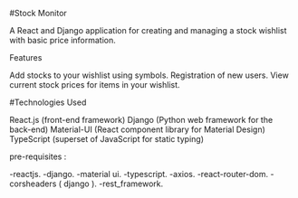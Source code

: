 #Stock Monitor

A React and Django application for creating and managing a stock wishlist with basic price information.

Features

Add stocks to your wishlist using symbols.
Registration of new users.
View current stock prices for items in your wishlist.

#Technologies Used

React.js (front-end framework)
Django (Python web framework for the back-end)
Material-UI (React component library for Material Design)
TypeScript (superset of JavaScript for static typing)

pre-requisites :

-reactjs.
-django.
-material ui.
-typescript.
-axios.
-react-router-dom.
-corsheaders ( django ).
-rest_framework.
 
